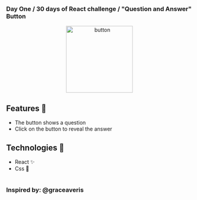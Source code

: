 ### Day One / 30 days of React challenge / "Question and Answer" Button

<p  align="center">
<img  src="https://media.giphy.com/media/9DavVitIZ26jH0aK7s/giphy.gif"  height="180" alt="button">
</p>

## Features :unicorn: 
* The button shows a question
* Click on the button to reveal the answer

## Technologies :mag_right:
* React :sparkles:
* Css :nail_care:
#
### Inspired by: @graceaveris
